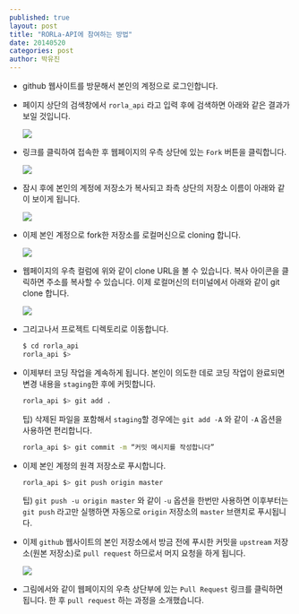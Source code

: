 ```yaml
---
published: true
layout: post
title: "RORLa-API에 참여하는 방법"
date: 20140520
categories: post
author: 박유진
---
```


* github 웹사이트를 방문해서 본인의 계정으로 로그인합니다.

* 페이지 상단의 검색창에서 `rorla_api` 라고 입력 후에 검색하면 아래와 같은 결과가 보일 것입니다. 

    ![](http://i1373.photobucket.com/albums/ag392/rorlab/p1_zps1517a3dc.png)

* 링크를 클릭하여 접속한 후 웹페이지의 우측 상단에 있는 `Fork` 버튼을 클릭합니다. 

    ![](http://i1373.photobucket.com/albums/ag392/rorlab/2014-01-20_19-06-59_zps1e683196.png)

* 잠시 후에 본인의 계정에 저장소가 복사되고 좌측 상단의 저장소 이름이 아래와 같이 보이게 됩니다. 

    ![](http://i1373.photobucket.com/albums/ag392/rorlab/2014-01-20_19-10-47_zpsa4930128.png)

* 이제 본인 계정으로 fork한 저장소를 로컬머신으로 cloning 합니다. 

    ![](http://i1373.photobucket.com/albums/ag392/rorlab/2014-01-20_19-17-41_zps676b7e05.png)

* 웹페이지의 우측 컬럼에 위와 같이 clone URL을 볼 수 있습니다. 복사 아이콘을 클릭하면 주소를 복사할 수 있습니다. 
이제 로컬머신의 터미널에서 아래와 같이 git clone 합니다. 

    ![](http://i1373.photobucket.com/albums/ag392/rorlab/2014-01-20_19-20-14_zpsd31afea7.png)

* 그리고나서 프로젝트 디렉토리로 이동합니다. 

    ```bash
    $ cd rorla_api
    rorla_api $> 
    ```

* 이제부터 코딩 작업을 계속하게 됩니다. 본인이 의도한 데로 코딩 작업이 완료되면 변경 내용을 `staging`한 후에 커밋합니다. 

    ```bash
    rorla_api $> git add .
    ```

    팁) 삭제된 파일을 포함해서 `staging`할 경우에는 `git add -A` 와 같이 `-A` 옵션을 사용하면 편리합니다.

    ```bash
    rorla_api $> git commit -m “커밋 메시지를 작성합니다”
    ```

* 이제 본인 계정의 원격 저장소로 푸시합니다. 

    ```bash
    rorla_api $> git push origin master
    ```

    팁) `git push -u origin master` 와 같이 `-u` 옵션을 한번만 사용하면 이후부터는 `git push` 라고만 실행하면 자동으로 `origin` 저장소의 `master` 브랜치로 푸시됩니다. 

* 이제 `github` 웹사이트의 본인 저장소에서 방금 전에 푸시한 커밋을 `upstream` 저장소(원본 저장소)로 `pull request` 하므로서 머지 요청을 하게 됩니다. 

    ![](http://i1373.photobucket.com/albums/ag392/rorlab/2014-01-20_19-32-38_zps87a3ce51.png)

* 그림에서와 같이 웹페이지의 우측 상단부에 있는 `Pull Request` 링크를 클릭하면 됩니다. 
 한 후 `pull request` 하는 과정을 소개했습니다. 